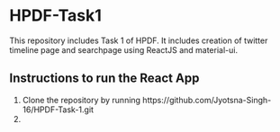 # HPDF-Task1

<p>This repository includes Task 1 of HPDF. It includes creation of twitter timeline page and searchpage using ReactJS and material-ui.</p>
<h2>Instructions to run the React App </h2>
<ol>
  <li> Clone the repository by running <a>https://github.com/Jyotsna-Singh-16/HPDF-Task-1.git</a> </li>
  <li> 
